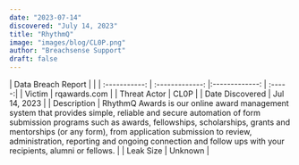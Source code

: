 ```yaml
---
date: "2023-07-14"
discovered: "July 14, 2023"
title: "RhythmQ"
image: "images/blog/CL0P.png"
author: "Breachsense Support"
draft: false
---
```


| Data Breach Report           |              | 
| :-----------: | :-------------:     |:-------------:    | :-----:|
| Victim      | rqawards.com      | 
| Threat Actor      | CL0P      | 
| Date Discovered      | Jul 14, 2023      | 
| Description      | RhythmQ Awards is our online award management system that provides simple, reliable and secure automation of form submission programs such as awards, fellowships, scholarships, grants and mentorships (or any form), from application submission to review, administration, reporting and ongoing connection and follow ups with your recipients, alumni or fellows.      | 
| Leak Size      | Unknown      | 

